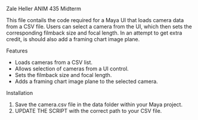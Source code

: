 Zale Heller ANIM 435 Midterm 

This file contails the code required for a Maya UI that loads camera data from a CSV file. 
Users can select a camera from the UI, which then sets the corresponding filmback size and focal length. 
In an attempt to get extra credit, is should also add a framing chart image plane.

Features
- Loads cameras from a CSV list.
- Allows selection of cameras from a UI control.
- Sets the filmback size and focal length.
- Adds a framing chart image plane to the selected camera.

Installation
1. Save the camera.csv file in the data folder within your Maya project.
2. UPDATE THE SCRIPT with the correct path to your CSV file.
